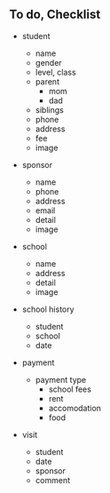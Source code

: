## To do, Checklist

- student

  - name
  - gender
  - level, class
  - parent
    - mom
    - dad
  - siblings
  - phone
  - address
  - fee
  - image

- sponsor

  - name
  - phone
  - address
  - email
  - detail
  - image

- school

  - name
  - address
  - detail
  - image

- school history

  - student
  - school
  - date

- payment

  - payment type
    - school fees
    - rent
    - accomodation
    - food

- visit

  - student
  - date
  - sponsor
  - comment
